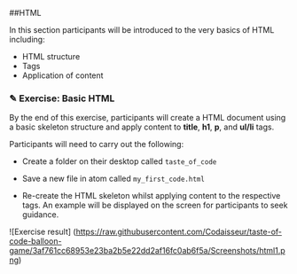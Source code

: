 ##HTML

In this section participants will be introduced to the very basics of HTML including:

* HTML structure
* Tags
* Application of content

### ✎ Exercise: Basic HTML

By the end of this exercise, participants will create a HTML document using a basic
skeleton structure and apply content to **title**, **h1**, **p**, and **ul/li** tags.

Participants will need to carry out the following:

* Create a folder on their desktop called `taste_of_code`

* Save a new file in atom called `my_first_code.html`

* Re-create the HTML skeleton whilst applying content to the respective tags.
An example will be displayed on the screen for participants to seek guidance.

![Exercise result]
(https://raw.githubusercontent.com/Codaisseur/taste-of-code-balloon-game/3af761cc68953e23ba2b5e22dd2af16fc0ab6f5a/Screenshots/html1.png)
